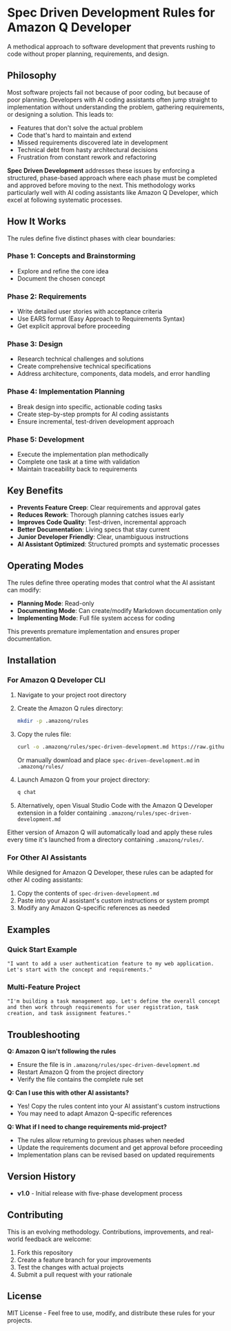 # Spec Driven Development Rules for Amazon Q Developer

A methodical approach to software development that prevents rushing to code without proper planning, requirements, and design.

## Philosophy

Most software projects fail not because of poor coding, but because of poor planning. Developers with AI coding assistants often jump straight to implementation without understanding the problem, gathering requirements, or designing a solution. This leads to:

- Features that don't solve the actual problem
- Code that's hard to maintain and extend  
- Missed requirements discovered late in development
- Technical debt from hasty architectural decisions
- Frustration from constant rework and refactoring

**Spec Driven Development** addresses these issues by enforcing a structured, phase-based approach where each phase must be completed and approved before moving to the next. This methodology works particularly well with AI coding assistants like Amazon Q Developer, which excel at following systematic processes.

## How It Works

The rules define five distinct phases with clear boundaries:

### Phase 1: Concepts and Brainstorming
- Explore and refine the core idea
- Document the chosen concept

### Phase 2: Requirements  
- Write detailed user stories with acceptance criteria
- Use EARS format (Easy Approach to Requirements Syntax)
- Get explicit approval before proceeding

### Phase 3: Design
- Research technical challenges and solutions
- Create comprehensive technical specifications
- Address architecture, components, data models, and error handling

### Phase 4: Implementation Planning
- Break design into specific, actionable coding tasks
- Create step-by-step prompts for AI coding assistants
- Ensure incremental, test-driven development approach

### Phase 5: Development
- Execute the implementation plan methodically
- Complete one task at a time with validation
- Maintain traceability back to requirements

## Key Benefits

- **Prevents Feature Creep**: Clear requirements and approval gates
- **Reduces Rework**: Thorough planning catches issues early
- **Improves Code Quality**: Test-driven, incremental approach
- **Better Documentation**: Living specs that stay current
- **Junior Developer Friendly**: Clear, unambiguous instructions
- **AI Assistant Optimized**: Structured prompts and systematic processes

## Operating Modes

The rules define three operating modes that control what the AI assistant can modify:

- **Planning Mode**: Read-only
- **Documenting Mode**: Can create/modify Markdown documentation only  
- **Implementing Mode**: Full file system access for coding

This prevents premature implementation and ensures proper documentation.

## Installation

### For Amazon Q Developer CLI

1. Navigate to your project root directory
2. Create the Amazon Q rules directory:
   ```bash
   mkdir -p .amazonq/rules
   ```

3. Copy the rules file:
   ```bash
   curl -o .amazonq/rules/spec-driven-development.md https://raw.githubusercontent.com/williamfrantz/spec-driven-development/main/spec-driven-development.md
   ```

   Or manually download and place `spec-driven-development.md` in `.amazonq/rules/`

4. Launch Amazon Q from your project directory:
   ```bash
   q chat
   ```

5. Alternatively, open Visual Studio Code with the Amazon Q Developer extension in a folder containing `.amazonq/rules/spec-driven-development.md`

Either version of Amazon Q will automatically load and apply these rules every time it's launched from a directory containing `.amazonq/rules/`.

### For Other AI Assistants

While designed for Amazon Q Developer, these rules can be adapted for other AI coding assistants:

1. Copy the contents of `spec-driven-development.md`
2. Paste into your AI assistant's custom instructions or system prompt
3. Modify any Amazon Q-specific references as needed

## Examples

### Quick Start Example
```
"I want to add a user authentication feature to my web application. Let's start with the concept and requirements."
```

### Multi-Feature Project
```
"I'm building a task management app. Let's define the overall concept and then work through requirements for user registration, task creation, and task assignment features."
```

## Troubleshooting

**Q: Amazon Q isn't following the rules**
- Ensure the file is in `.amazonq/rules/spec-driven-development.md`
- Restart Amazon Q from the project directory
- Verify the file contains the complete rule set

**Q: Can I use this with other AI assistants?**
- Yes! Copy the rules content into your AI assistant's custom instructions
- You may need to adapt Amazon Q-specific references

**Q: What if I need to change requirements mid-project?**
- The rules allow returning to previous phases when needed
- Update the requirements document and get approval before proceeding
- Implementation plans can be revised based on updated requirements

## Version History

- **v1.0** - Initial release with five-phase development process

## Contributing

This is an evolving methodology. Contributions, improvements, and real-world feedback are welcome:

1. Fork this repository
2. Create a feature branch for your improvements
3. Test the changes with actual projects
4. Submit a pull request with your rationale

## License

MIT License - Feel free to use, modify, and distribute these rules for your projects.

